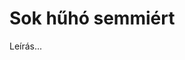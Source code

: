 <!-- ======================================================================
--- Search engine
title:          Sok hűhó semmiért
keywords:       sok hűhó semmiért, Shakespeare, vígjáték
description:    William Shakespeare: Sok hűhó semmiért.
--- Menu system
order:          100
text:           Sok hűhó semmiért
hidden:         false
umbel:          false
--- Page properties
id:             /comedies/much-ado-about-nothing
document:       
layout:         layout-2-left
$-left:         play-list
======================================================================= -->

# Sok hűhó semmiért

Leírás...
